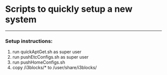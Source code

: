 # Scripts to quickly setup a new system

---
### Setup instructions:
1. run quickAptGet.sh as super user
1. run pushEtcConfigs.sh as super user
1. run pushHomeConfigs.sh
1. copy /i3blocks/* to /user/share/i3blocks/
